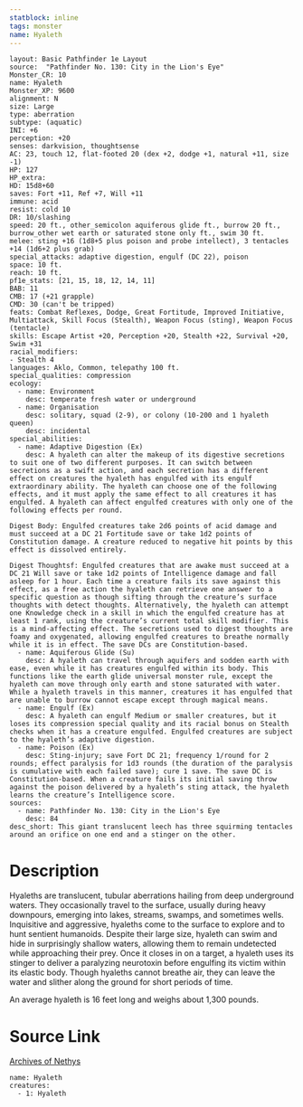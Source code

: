 ```yaml
---
statblock: inline
tags: monster
name: Hyaleth
---
```

```statblock
layout: Basic Pathfinder 1e Layout
source:  "Pathfinder No. 130: City in the Lion's Eye"
Monster_CR: 10
name: Hyaleth
Monster_XP: 9600
alignment: N
size: Large
type: aberration
subtype: (aquatic)
INI: +6
perception: +20
senses: darkvision, thoughtsense
AC: 23, touch 12, flat-footed 20 (dex +2, dodge +1, natural +11, size -1)
HP: 127
HP_extra: 
HD: 15d8+60
saves: Fort +11, Ref +7, Will +11
immune: acid
resist: cold 10
DR: 10/slashing
speed: 20 ft., other_semicolon aquiferous glide ft., burrow 20 ft., burrow_other wet earth or saturated stone only ft., swim 30 ft.
melee: sting +16 (1d8+5 plus poison and probe intellect), 3 tentacles +14 (1d6+2 plus grab)
special_attacks: adaptive digestion, engulf (DC 22), poison
space: 10 ft.
reach: 10 ft.
pf1e_stats: [21, 15, 18, 12, 14, 11]
BAB: 11
CMB: 17 (+21 grapple)
CMD: 30 (can't be tripped)
feats: Combat Reflexes, Dodge, Great Fortitude, Improved Initiative, Multiattack, Skill Focus (Stealth), Weapon Focus (sting), Weapon Focus (tentacle)
skills: Escape Artist +20, Perception +20, Stealth +22, Survival +20, Swim +31
racial_modifiers:
- Stealth 4
languages: Aklo, Common, telepathy 100 ft.
special_qualities: compression
ecology:
  - name: Environment
    desc: temperate fresh water or underground
  - name: Organisation
    desc: solitary, squad (2-9), or colony (10-200 and 1 hyaleth queen)
    desc: incidental
special_abilities:
  - name: Adaptive Digestion (Ex)
    desc: A hyaleth can alter the makeup of its digestive secretions to suit one of two different purposes. It can switch between secretions as a swift action, and each secretion has a different effect on creatures the hyaleth has engulfed with its engulf extraordinary ability. The hyaleth can choose one of the following effects, and it must apply the same effect to all creatures it has engulfed. A hyaleth can affect engulfed creatures with only one of the following effects per round. 

Digest Body: Engulfed creatures take 2d6 points of acid damage and must succeed at a DC 21 Fortitude save or take 1d2 points of Constitution damage. A creature reduced to negative hit points by this effect is dissolved entirely. 

Digest Thoughtsf: Engulfed creatures that are awake must succeed at a DC 21 Will save or take 1d2 points of Intelligence damage and fall asleep for 1 hour. Each time a creature fails its save against this effect, as a free action the hyaleth can retrieve one answer to a specific question as though sifting through the creature’s surface thoughts with detect thoughts. Alternatively, the hyaleth can attempt one Knowledge check in a skill in which the engulfed creature has at least 1 rank, using the creature’s current total skill modifier. This is a mind-affecting effect. The secretions used to digest thoughts are foamy and oxygenated, allowing engulfed creatures to breathe normally while it is in effect. The save DCs are Constitution-based.
  - name: Aquiferous Glide (Su)
    desc: A hyaleth can travel through aquifers and sodden earth with ease, even while it has creatures engulfed within its body. This functions like the earth glide universal monster rule, except the hyaleth can move through only earth and stone saturated with water. While a hyaleth travels in this manner, creatures it has engulfed that are unable to burrow cannot escape except through magical means.
  - name: Engulf (Ex)
    desc: A hyaleth can engulf Medium or smaller creatures, but it loses its compression special quality and its racial bonus on Stealth checks when it has a creature engulfed. Engulfed creatures are subject to the hyaleth’s adaptive digestion.
  - name: Poison (Ex)
    desc: Sting-injury; save Fort DC 21; frequency 1/round for 2 rounds; effect paralysis for 1d3 rounds (the duration of the paralysis is cumulative with each failed save); cure 1 save. The save DC is Constitution-based. When a creature fails its initial saving throw against the poison delivered by a hyaleth’s sting attack, the hyaleth learns the creature’s Intelligence score.
sources:
  - name: Pathfinder No. 130: City in the Lion's Eye
    desc: 84
desc_short: This giant translucent leech has three squirming tentacles around an orifice on one end and a stinger on the other.
```
# Description
Hyaleths are translucent, tubular aberrations hailing from deep underground waters. They occasionally travel to the surface, usually during heavy downpours, emerging into lakes, streams, swamps, and sometimes wells. Inquisitive and aggressive, hyaleths come to the surface to explore and to hunt sentient humanoids. Despite their large size, hyaleth can swim and hide in surprisingly shallow waters, allowing them to remain undetected while approaching their prey. Once it closes in on a target, a hyaleth uses its stinger to deliver a paralyzing neurotoxin before engulfing its victim within its elastic body. Though hyaleths cannot breathe air, they can leave the water and slither along the ground for short periods of time.

 An average hyaleth is 16 feet long and weighs about 1,300 pounds.
# Source Link
[Archives of Nethys](https://aonprd.com/MonsterDisplay.aspx?ItemName=Hyaleth)
```encounter-table
name: Hyaleth
creatures:
  - 1: Hyaleth
```
